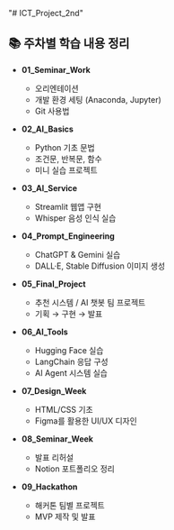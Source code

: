 "# ICT_Project_2nd" 

## 📚 주차별 학습 내용 정리

- **01_Seminar_Work**  
  - 오리엔테이션  
  - 개발 환경 세팅 (Anaconda, Jupyter)  
  - Git 사용법  

- **02_AI_Basics**  
  - Python 기초 문법  
  - 조건문, 반복문, 함수  
  - 미니 실습 프로젝트  

- **03_AI_Service**  
  - Streamlit 웹앱 구현  
  - Whisper 음성 인식 실습  

- **04_Prompt_Engineering**  
  - ChatGPT & Gemini 실습  
  - DALL·E, Stable Diffusion 이미지 생성  

- **05_Final_Project**  
  - 추천 시스템 / AI 챗봇 팀 프로젝트  
  - 기획 → 구현 → 발표  

- **06_AI_Tools**  
  - Hugging Face 실습  
  - LangChain 응답 구성  
  - AI Agent 시스템 실습  

- **07_Design_Week**  
  - HTML/CSS 기초  
  - Figma를 활용한 UI/UX 디자인  

- **08_Seminar_Week**  
  - 발표 리허설  
  - Notion 포트폴리오 정리  

- **09_Hackathon**  
  - 해커톤 팀별 프로젝트  
  - MVP 제작 및 발표

